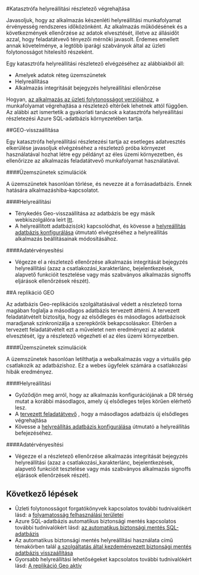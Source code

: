 <properties 
   pageTitle="SQL adatbázis katasztrófa helyreállítási gyakorlatokat |} Microsoft Azure" 
   description="További útmutatást és a gyakorlati tanácsok a Azure SQL-adatbázissal, amely segítséget nyújt a katasztrófa helyreállítási gyakorlatokat végrehajtásához megőrzése a misszió kritikus hibák és kimaradások rugalmassá üzleti alkalmazások." 
   services="sql-database" 
   documentationCenter="" 
   authors="anosov1960" 
   manager="jhubbard" 
   editor="monicar"/>

<tags
   ms.service="sql-database"
   ms.devlang="NA"
   ms.topic="article"
   ms.tgt_pltfrm="NA"
   ms.workload="data-management" 
   ms.date="07/31/2016"
   ms.author="sstein; sashan"/>

#<a name="performing-disaster-recovery-drill"></a>Katasztrófa helyreállítási részletező végrehajtása

Javasoljuk, hogy az alkalmazás készenléti helyreállítási munkafolyamat érvényesség rendszeres időközönként. Az alkalmazás működésének és a következmények ellenőrzése az adatok elvesztését, illetve az állásidőt azzal, hogy feladatátvevő tényezői mérnöki javasolt. Érdemes emellett annak követelménye, a legtöbb iparági szabványok által az üzleti folytonosságot hitelesítő részeként.

Egy katasztrófa helyreállítási részletező elvégzéséhez az alábbiakból áll:

- Amelyek adatok réteg üzemszünetek
- Helyreállítása 
- Alkalmazás integritását bejegyzés helyreállítási ellenőrzése

Hogyan, [az alkalmazás az üzleti folytonosságot verziójához](sql-database-business-continuity.md), a munkafolyamat végrehajtása a részletező eltérőek lehetnek attól függően. Az alábbi azt ismertetik a gyakorlati tanácsok a katasztrófa helyreállítási részletezési Azure SQL-adatbázis környezetében tartja. 

##<a name="geo-restore"></a>GEO-visszaállítása

Egy katasztrófa helyreállítási részletezési tartja az esetleges adatvesztés elkerülése javasoljuk elvégzéséhez a részletező próba környezet használatával hozhat létre egy példányt az éles üzemi környezetben, és ellenőrizze az alkalmazás feladatátvevő munkafolyamat használatával.
 
####<a name="outage-simulation"></a>Üzemszünetek szimulációk

A üzemszünetek hasonlóan törlése, és nevezze át a forrásadatbázis. Ennek hatására alkalmazáshiba-kapcsolatot. 

####<a name="recovery"></a>Helyreállítási

- Ténykedés Geo-visszaállítása az adatbázis be egy másik webkiszolgálóra leírt [Itt](sql-database-disaster-recovery.md). 
- A helyreállított adatbázis(ok) kapcsolódhat, és kövesse a [helyreállítás adatbázis konfigurálása](sql-database-disaster-recovery.md) útmutató elvégzéséhez a helyreállítás alkalmazás beállításainak módosításához.

####<a name="validation"></a>Adatérvényesítési

- Végezze el a részletező ellenőrzése alkalmazás integritását bejegyzés helyreállítási (azaz a csatlakozási_karakterlánc, bejelentkezések, alapvető funkcióit tesztelése vagy más szabványos alkalmazás signoffs eljárások ellenőrzések részét).

##<a name="geo-replication"></a>A replikáció GEO

Az adatbázis Geo-replikációs szolgáltatásával védett a részletező torna magában foglalja a másodlagos adatbázis tervezett áttérni. A tervezett feladatátvételt biztosítja, hogy az elsődleges és másodlagos adatbázisok maradjanak szinkronizálja a szerepkörök bekapcsolásakor. Eltérően a tervezett feladatátvételt ezt a műveletet nem eredményezi az adatok elvesztését, így a részletező végezheti el az éles üzemi környezetben. 

####<a name="outage-simulation"></a>Üzemszünetek szimulációk

A üzemszünetek hasonlóan letilthatja a webalkalmazás vagy a virtuális gép csatlakozik az adatbázishoz. Ez a webes ügyfelek számára a csatlakozási hibák eredményez.

####<a name="recovery"></a>Helyreállítási

- Győződjön meg arról, hogy az alkalmazás konfigurációjának a DR térség mutat a korábbi másodlagos, amely új elsődleges teljes körűen elérhető lesz. 
- A [tervezett feladatátvevő](sql-database-geo-replication-powershell.md#initiate-a-planned-failover) , hogy a másodlagos adatbázis új elsődleges végrehajtása
- Kövesse a [helyreállítás adatbázis konfigurálása](sql-database-disaster-recovery.md) útmutató a helyreállítás befejezéséhez.

####<a name="validation"></a>Adatérvényesítési

- Végezze el a részletező ellenőrzése alkalmazás integritását bejegyzés helyreállítási (azaz a csatlakozási_karakterlánc, bejelentkezések, alapvető funkcióit tesztelése vagy más szabványos alkalmazás signoffs eljárások ellenőrzések részét).


## <a name="next-steps"></a>Következő lépések

- Üzleti folytonosságot forgatókönyvek kapcsolatos további tudnivalókért lásd: a [folyamatosság felhasználási területei](sql-database-business-continuity.md)
- Azure SQL-adatbázis automatikus biztonsági mentés kapcsolatos további tudnivalókért lásd: [az automatikus biztonsági mentés SQL-adatbázis](sql-database-automated-backups.md)
- Az automatikus biztonsági mentés helyreállítási használata című témakörben talál [a szolgáltatás által kezdeményezett biztonsági mentés adatbázis visszaállítása](sql-database-recovery-using-backups.md)
- Gyorsabb helyreállítási lehetőségeket kapcsolatos további tudnivalókért lásd: [A replikáció Geo aktív](sql-database-geo-replication-overview.md)  
